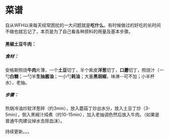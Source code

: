 # 菜谱


自从WFH以来每天经常困扰的一大问题就是**吃什么**。有时候做过的好吃的长时间不做也就忘记了，本页是为了自己看各种原料的用量及基本步骤。  

#### 黑椒土豆牛肉：
##### 食材：
安格斯照烧**牛肉**片薄，一个**土豆**切丁，半个紫皮**洋葱**切丁，**口蘑**切丁，照烧汁（一勺**白糖**；一勺半**生抽酱油**；一小勺**耗油**；大量**黑胡椒**，味淋--可不加；小半杯水），老抽。

##### 步骤：
热锅冷油炒软洋葱碎（约3min），放入蘑菇丁炒出水分，放入土豆丁炒（3-5min），倒入黑椒汁炖煮（约10-15min），加入老抽调色然后放入牛肉。（如果是普通牛肉建议焯水去除血沫）。


持续更新。。。
